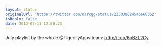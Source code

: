 ```yaml
---
layout: status
originalUrl: 'https://twitter.com/marcgg/status/223038024546660352'
isReply: false
date: 2012-07-11 12:56:23
---
```


July playlist by the whole @TigerlilyApps team: http://t.co/6oBZL2Cy

